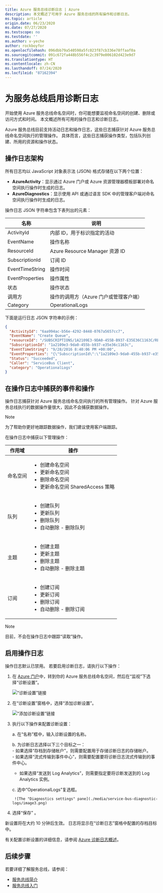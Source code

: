 ```yaml
---
title: Azure 服务总线诊断日志 | Azure
description: 本文概述了可用于 Azure 服务总线的所有操作和诊断日志。
ms.topic: article
origin.date: 06/23/2020
ms.date: 07/27/2020
ms.testscope: no
ms.testdate: ''
ms.author: v-yeche
author: rockboyfor
ms.openlocfilehash: 096dbb79a540598a5fc023f87cb336e78ffaaf0a
ms.sourcegitcommit: 091c672fa448b556f4c2c3979e006102d423e9d7
ms.translationtype: HT
ms.contentlocale: zh-CN
ms.lasthandoff: 07/24/2020
ms.locfileid: "87162394"
---
```

# <a name="enable-diagnostics-logs-for-service-bus"></a>为服务总线启用诊断日志

开始使用 Azure 服务总线命名空间时，你可能想要监视命名空间的创建、删除或访问方式和时间。 本文概述所有可用的操作日志和诊断日志。

Azure 服务总线目前支持活动日志和操作日志，这些日志捕获针对 Azure 服务总线命名空间执行的管理操作。 具体而言，这些日志捕获操作类型，包括队列创建、所用的资源和操作状态。

## <a name="operational-logs-schema"></a>操作日志架构

所有日志均以 JavaScript 对象表示法 (JSON) 格式存储在以下两个位置：

- **AzureActivity**：显示通过 Azure 门户或 Azure 资源管理器模板部署对命名空间执行操作时生成的日志。
- **AzureDiagnostics**：显示使用 API 或通过语言 SDK 中的管理客户端对命名空间执行操作时生成的日志。

操作日志 JSON 字符串包含下表列出的元素：

| 名称 | 说明 |
| ------- | ------- |
| ActivityId | 内部 ID，用于标识指定的活动 |
| EventName | 操作名称 |
| ResourceId | Azure Resource Manager 资源 ID |
| SubscriptionId | 订阅 ID |
| EventTimeString | 操作时间 |
| EventProperties | 操作属性 |
| 状态 | 操作状态 |
| 调用方 | 操作的调用方（Azure 门户或管理客户端） |
| Category | OperationalLogs |

下面是运行日志 JSON 字符串的示例：

```json
{
  "ActivityId": "6aa994ac-b56e-4292-8448-0767a5657cc7",
  "EventName": "Create Queue",
  "resourceId": "/SUBSCRIPTIONS/1A2109E3-9DA0-455B-B937-E35E36C1163C/RESOURCEGROUPS/DEFAULT-SERVICEBUS-CENTRALUS/PROVIDERS/MICROSOFT.SERVICEBUS/NAMESPACES/SHOEBOXEHNS-CY4001",
  "SubscriptionId": "1a2109e3-9da0-455b-b937-e35e36c1163c",
  "EventTimeString": "9/28/2016 8:40:06 PM +00:00",
  "EventProperties": "{\"SubscriptionId\":\"1a2109e3-9da0-455b-b937-e35e36c1163c\",\"Namespace\":\"shoeboxehns-cy4001\",\"Via\":\"https://shoeboxehns-cy4001.servicebus.chinacloudapi.cn/f8096791adb448579ee83d30e006a13e/?api-version=2016-07\",\"TrackingId\":\"5ee74c9e-72b5-4e98-97c4-08a62e56e221_G1\"}",
  "Status": "Succeeded",
  "Caller": "ServiceBus Client",
  "category": "OperationalLogs"
}
```

## <a name="events-and-operations-captured-in-operational-logs"></a>在操作日志中捕获的事件和操作

操作日志捕获针对 Azure 服务总线命名空间执行的所有管理操作。 针对 Azure 服务总线执行的数据操作量很大，因此不会捕获数据操作。

> [!NOTE]
> 为了帮助你更好地跟踪数据操作，我们建议使用客户端跟踪。

在操作日志中捕获以下管理操作： 

| 作用域 | 操作|
|-------| -------- |
| 命名空间 | <ul> <li> 创建命名空间</li> <li> 更新命名空间 </li> <li> 删除命名空间 </li> <li> 更新命名空间 SharedAccess 策略 </li> </ul> | 
| 队列 | <ul> <li> 创建队列</li> <li> 更新队列</li> <li> 删除队列 </li> <li> 自动删除 - 删除队列 </li> </ul> | 
| 主题 | <ul> <li> 创建主题 </li> <li> 更新主题 </li> <li> 删除主题 </li> <li> 自动删除 - 删除主题 </li> </ul> |
| 订阅 | <ul> <li> 创建订阅 </li> <li> 更新订阅 </li> <li> 删除订阅 </li> <li> 自动删除 - 删除订阅 </li> </ul> |

> [!NOTE]
> 目前，不会在操作日志中跟踪“读取”操作。

## <a name="enable-operational-logs"></a>启用操作日志

操作日志默认已禁用。 若要启用诊断日志，请执行以下操作：

1. 在 [Azure 门户](https://portal.azure.cn)中，转到你的 Azure 服务总线命名空间，然后在“监视”下选择“诊断设置”。

    ![“诊断设置”链接](./media/service-bus-diagnostic-logs/image1.png)

1. 在“诊断设置”窗格中，选择“添加诊断设置”。  

    ![“添加诊断设置”链接](./media/service-bus-diagnostic-logs/image2.png)

1. 执行以下操作来配置诊断设置：

    a. 在“名称”框中，输入诊断设置的名称。  

    b. 为诊断日志选择以下三个目标之一：  
        - 如果选择“存档到存储帐户”，则需要配置用于存储诊断日志的存储帐户。  
        - 如果选择“流式传输到事件中心”，则需要配置要将诊断日志流式传输到的事件中心。
   - 如果选择“发送到 Log Analytics”，则需要指定要将诊断发送到的 Log Analytics 实例。  

    c. 选中“OperationalLogs”复选框。

        ![The "Diagnostics settings" pane](./media/service-bus-diagnostic-logs/image3.png)

1. 选择“保存” 。

新设置将在大约 10 分钟后生效。 日志将显示在“诊断日志”窗格中配置的存档目标中。

有关配置诊断设置的详细信息，请参阅 [Azure 诊断日志概述](../azure-monitor/platform/diagnostic-logs-overview.md)。

## <a name="next-steps"></a>后续步骤

若要详细了解服务总线，请参阅：

* [服务总线简介](service-bus-messaging-overview.md)
* [服务总线入门](service-bus-dotnet-get-started-with-queues.md)

<!-- Update_Description: update meta properties, wording update, update link -->